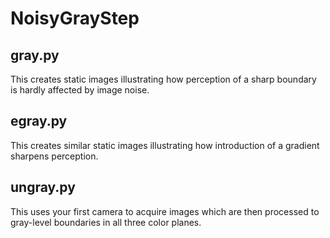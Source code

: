 # NoisyGrayStep## gray.pyThis creates static images illustrating how perceptionof a sharp boundary is hardly affected by image noise.## egray.pyThis creates similar static images illustrating howintroduction of a gradient sharpens perception.## ungray.pyThis uses your first camera to acquire images which are thenprocessed to gray-level boundaries in all three color planes.
